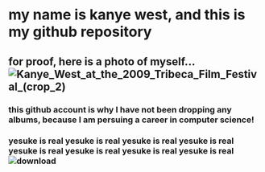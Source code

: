 # my name is kanye west, and this is my github repository

## for proof, here is a photo of myself... ![Kanye_West_at_the_2009_Tribeca_Film_Festival_(crop_2)](https://github.com/whenwillkanyedrop/whenwillkanyedrop/assets/126821836/3226a482-866a-4ba2-bbd0-6300887d27df)

### this github account is why I have not been dropping any albums, because I am persuing a career in computer science!

### yesuke is real yesuke is real yesuke is real yesuke is real yesuke is real yesuke is real yesuke is real yesuke is real ![download](https://github.com/whenwillkanyedrop/whenwillkanyedrop/assets/126821836/f20536d4-a4ee-4f65-a4a6-75f1102fecf3)

